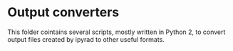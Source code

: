 # Output converters

This folder cointains several scripts, mostly written in Python 2, to convert output files created by ipyrad to other useful formats.
